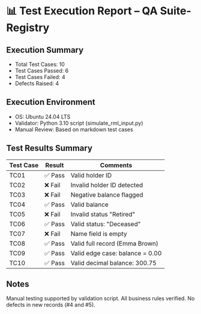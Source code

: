 # 📊 Test Execution Report – QA Suite-Registry

## Execution Summary
- Total Test Cases: 10
- Test Cases Passed: 6
- Test Cases Failed: 4
- Defects Raised: 4

## Execution Environment
- OS: Ubuntu 24.04 LTS
- Validator: Python 3.10 script (simulate_rml_input.py)
- Manual Review: Based on markdown test cases

## Test Results Summary

| Test Case | Result | Comments                              |
|-----------|--------|---------------------------------------|
| TC01      | ✅ Pass  | Valid holder ID                      |
| TC02      | ❌ Fail  | Invalid holder ID detected           |
| TC03      | ❌ Fail  | Negative balance flagged             |
| TC04      | ✅ Pass  | Valid balance                        |
| TC05      | ❌ Fail  | Invalid status "Retired"             |
| TC06      | ✅ Pass  | Valid status: "Deceased"             |
| TC07      | ❌ Fail  | Name field is empty                  |
| TC08      | ✅ Pass  | Valid full record (Emma Brown)       |
| TC09      | ✅ Pass  | Valid edge case: balance = 0.00      |
| TC10      | ✅ Pass  | Valid decimal balance: 300.75        |

## Notes
Manual testing supported by validation script. All business rules verified. No defects in new records (#4 and #5).
